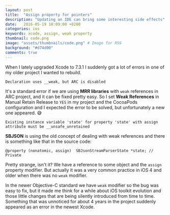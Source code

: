 ```yaml
---
layout: post
title:  "Assign property for pointers"
description: "Updating an IDE can bring some interesting side effects"
date:   2016-05-19 10:09:00 +0200
categories: ios
keywords: xcode, assign, weak property
thumbnail: code.png
image: "assets/thumbnails/code.png" # Image for RSS
background: "#d74d00"
comments: true
---
```


When I lately upgraded Xcode to 7.3.1 I suddenly got a lot of errors in one of my older project I wanted to rebuild.

```
Declaration uses __weak, but ARC is disabled
```

It's a standard error if we are using **MRR libraries** with `weak` references in ARC project, and it can be fixed pretty easy. So I set **Weak References** in Manual Retain Release to `YES` in my project and the CocoaPods configuration and I expected the error to be solved, but unfortunately a new one appeared. 😅

```
Existing instance variable 'state' for property 'state' with assign attribute must be __unsafe_unretained
```

**SBJSON** is using the old concept of dealing with weak references and there is something like that in the source code:

```objc
@property (nonatomic, assign)  SBJsonStreamParserState *state; // Private
```

Pretty strange, isn't it? We have a reference to some object and the `assign` property modifier. But actually it was a very common practice in iOS 4 and older when there was no `weak` modifier.

In the newer Objective-C standard we have `weak` modifier so the bug was easy to fix, but it made me think for a while about iOS toolkit evolution and those little changes that are being silently introduced from time to time. Something that was unnoticed for about 4 years in the project suddenly appeared as an error in the newest Xcode.